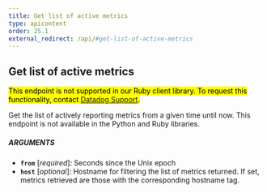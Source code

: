 ```yaml
---
title: Get list of active metrics
type: apicontent
order: 25.1
external_redirect: /api/#get-list-of-active-metrics
---
```


## Get list of active metrics

<mark>This endpoint is not supported in our Ruby client library. To request this functionality, contact [Datadog Support][1].</mark>

Get the list of actively reporting metrics from a given time until now. This endpoint is not available in the Python and Ruby libraries.

##### ARGUMENTS
* **`from`** [*required*]:
    Seconds since the Unix epoch
* **`host`** [*optional*]:
    Hostname for filtering the list of metrics returned. If set, metrics retrieved are those with the corresponding hostname tag.

[1]: /help
